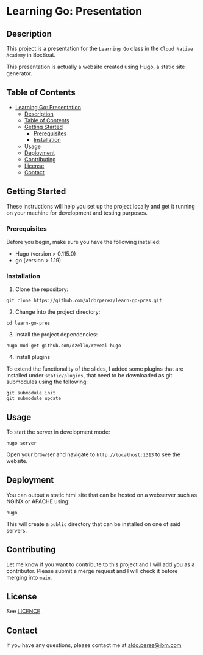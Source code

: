 # Learning Go: Presentation

## Description

This project is a presentation for the `Learning Go` class in the `Cloud Native Academy` in BoxBoat.


This presentation is actually a website created using Hugo, a static site generator.

## Table of Contents

- [Learning Go: Presentation](#learning-go-presentation)
  - [Description](#description)
  - [Table of Contents](#table-of-contents)
  - [Getting Started](#getting-started)
    - [Prerequisites](#prerequisites)
    - [Installation](#installation)
  - [Usage](#usage)
  - [Deployment](#deployment)
  - [Contributing](#contributing)
  - [License](#license)
  - [Contact](#contact)

## Getting Started

These instructions will help you set up the project locally and get it running on your machine for development and testing purposes.

### Prerequisites

Before you begin, make sure you have the following installed:

- Hugo (version > 0.115.0)
- go (version > 1.19)

### Installation

1. Clone the repository:

```shell
git clone https://github.com/aldorperez/learn-go-pres.git
```

2. Change into the project directory:

```shell
cd learn-go-pres
```

3. Install the project dependencies:

```shell
hugo mod get github.com/dzello/reveal-hugo
```

4. Install plugins

To extend the functionality of the slides, I added some plugins that are installed under `static/plugins`, that need to be downloaded as git submodules using the following:

```shell
git submodule init
git submodule update
```

## Usage

To start the server in development mode:

```shell
hugo server
```

Open your browser and navigate to `http://localhost:1313` to see the website.

## Deployment

You can output a static html site that can be hosted on a webserver such as NGINX or APACHE using:

```shell
hugo
```
This will create a `public` directory that can be installed on one of said servers.

## Contributing

Let me know if you want to contribute to this project and I will add you as a contributor. Please submit a merge request and I will check it before merging into `main`.

## License

See [LICENCE](./LICENCE)

## Contact

If you have any questions, please contact me at aldo.perez@ibm.com